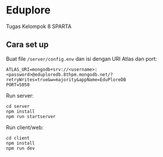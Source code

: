 # Eduplore
 Tugas Kelompok 8 SPARTA

## Cara set up

Buat file `/server/config.env` dan isi dengan URI Atlas dan port:
```
ATLAS_URI=mongodb+srv://<username>:<password>@eduploredb.8thpm.mongodb.net/?retryWrites=true&w=majority&appName=EduPloreDB
PORT=5050
```

Run server:
```
cd server
npm install
npm run startserver
```

Run client/web:
```
cd client
npm install
npm run dev
```
